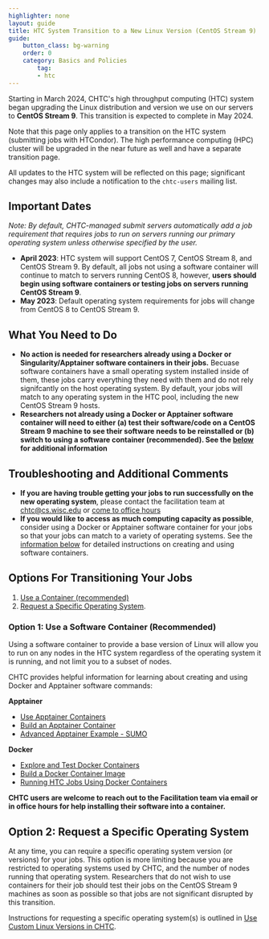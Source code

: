 ```yaml
---
highlighter: none
layout: guide
title: HTC System Transition to a New Linux Version (CentOS Stream 9)
guide: 
    button_class: bg-warning
    order: 0
    category: Basics and Policies
        tag:
        - htc
---
```


Starting in March 2024, CHTC's high throughput computing (HTC) system began upgrading
the Linux distribution and version we use on our servers to **CentOS Stream 9**. This transition is expected to complete in May 2024. 

Note that this page only applies to a transition on the HTC system (submitting jobs 
with HTCondor). The high performance computing (HPC) cluster will be upgraded in 
the near future as well and have a separate transition 
page. 

All updates to the HTC system will be reflected on this page; significant changes may 
also include a notification to the `chtc-users` mailing list. 

## Important Dates

*Note: By default, CHTC-managed submit servers automatically add a job 
requirement that requires jobs to run on servers running our primary operating system unless otherwise specified by the user.*

* **April 2023**: HTC system will support CentOS 7, CentOS Stream 8, and CentOS Stream 9. By default, 
all jobs not using a software container will continue to match to servers running CentOS 8, however,
**users should begin using software containers or testing jobs on servers running CentOS Stream 9**. 
* **May 2023**: Default operating system requirements for jobs will change from CentOS 8 to 
CentOS Stream 9.

## What You Need to Do
* **No action is needed for researchers already using a Docker or Singularity/Apptainer software containers in their jobs.** Becuase software containers have a small operating system installed inside of them, these jobs carry everything they need with them and do not rely signifcantly on the host operating system. By default, your jobs will match to any operating system in the HTC pool, including the new CentOS Stream 9 hosts. 
* **Researchers not already using a Docker or Apptainer software container will need to either (a) test their software/code on a CentOS Stream 9 machine to see their software needs to be reinstalled or (b) switch to using a software container (recommended). See the [below](#option-1-using-a-container-recommended) for additional information** 

## Troubleshooting and Additional Comments
* **If you are having trouble getting your jobs to run successfully on the new operating system**, 
please contact the facilitation team at chtc@cs.wisc.edu or [come to office hours](/uw-research-computing/get-help.html)
* **If you would like to access as much computing capacity as possible**, consider using a Docker or Apptainer software container for your jobs so that your jobs can match to a variety of operating systems. See the [information below](#option-1-using-a-container-recommended) for detailed instructions on creating and using software containers. 

## Options For Transitioning Your Jobs

1. [Use a Container (recommended)](#option-1-using-a-container-recommended)
1. [Request a Specific Operating System](#option-2-requesting-a-specific-operating-system).

### Option 1: Use a Software Container (Recommended)

Using a software container to provide a base version of Linux will allow you to 
run on any nodes in the HTC system regardless of the operating system it is running, and not limit you to a subset of nodes. 

CHTC provides helpful information for learning about creating and using Docker and Apptainer software commands: 

**Apptainer**
- [Use Apptainer Containers](apptainer-htc.html)
- [Build an Apptainer Container](apptainer-build.html)
- [Advanced Apptainer Example - SUMO](apptainer-htc-advanced-example.html)
  
**Docker**
- [Explore and Test Docker Containers](docker-test.html)
- [Build a Docker Container Image](docker-build.html)
- [Running HTC Jobs Using Docker Containers](docker-jobs.html)

**CHTC users are welcome to reach out to the Facilitation team via email or in office hours for help installing their software into a container.** 

## Option 2: Request a Specific Operating System

At any time, you can require a specific operating system 
version (or versions) for your jobs. This option is more limiting because 
you are restricted to operating systems used by CHTC, and the number of nodes 
running that operating system. Researchers that do not wish to use containers for their job should test their jobs on the CentOS Stream 9 machines as soon as possible so that jobs are not significant disrupted by this transition.

Instructions for requesting a specific operating system(s) is outlined in [Use Custom Linux Versions in CHTC](os-transition-htc.html).

